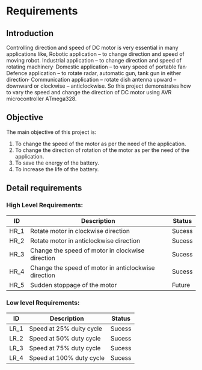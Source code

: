 # Requirements
## Introduction
 Controlling direction and speed of DC motor is very essential in many applications like, Robotic application – to change direction and speed of moving robot. Industrial application – to change direction and speed of rotating machinery· Domestic application – to vary speed of portable fan· Defence application – to rotate radar, automatic gun, tank gun in either direction· Communication application – rotate dish antenna upward – downward or clockwise – anticlockwise. 
  So this project demonstrates how to vary the speed and change the direction of DC motor using AVR microcontroller ATmega328.

## Objective
The main objective of this project is:
1. To change the speed of the motor as per the need of the application.
2. To change the direction of rotation of the motor as per the need of the application.
3. To save the energy of the battery.
4. To increase the life of the battery.


## Detail requirements
### High Level Requirements:
 ID | Description | Status 
----|  ---------- | -----
HR_1 | Rotate motor in clockwise direction | Sucess
HR_2 | Rotate motor in anticlockwise direction | Sucess
HR_3 | Change the speed of motor in clockwise direction | Sucess
HR_4 | Change the speed of motor in anticlockwise direction | Sucess
HR_5 | Sudden stoppage of the motor | Future
### Low level Requirements:
 ID | Description | Status 
----|  ---------- | -----
LR_1 | Speed at 25% duity cycle | Sucess
LR_2 | Speed at 50% duty cycle | Sucess
LR_3 | Speed at 75% duty cycle | Sucess
LR_4 | Speed at 100% duty cycle | Sucess
